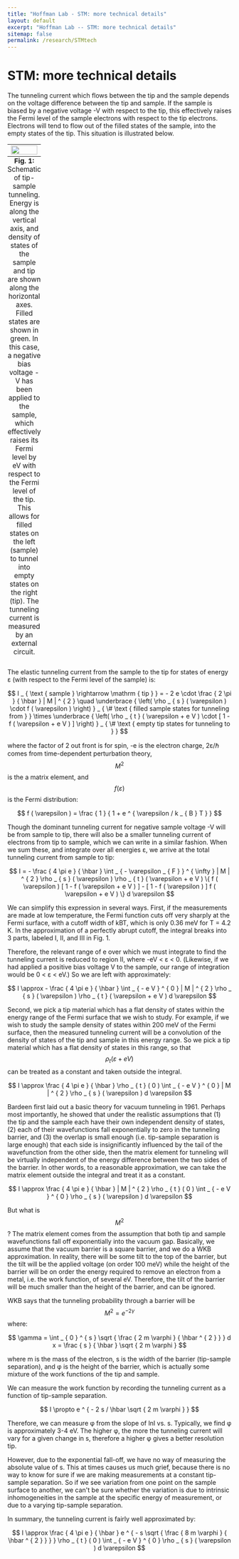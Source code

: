```yaml
---
title: "Hoffman Lab - STM: more technical details"
layout: default
excerpt: "Hoffman Lab -- STM: more technical details"
sitemap: false
permalink: /research/STMtech
---
```


# STM: more technical details

The tunneling current which flows between the tip and the sample depends on the voltage difference between the tip and sample. If the sample is biased by a negative voltage -V with respect to the tip, this effectively raises the Fermi level of the sample electrons with respect to the tip electrons. Electrons will tend to flow out of the filled states of the sample, into the empty states of the tip. This situation is illustrated below.


<table class="image" style="border: 10px">
<caption align="bottom" style="font-size:95%"><b>Fig. 1:</b> Schematic of tip-sample tunneling. Energy is along the vertical axis, and density of states of the sample and tip are shown along the horizontal axes. Filled states are shown in green. In this case, a negative bias voltage -V has been applied to the sample, which effectively raises its Fermi level by eV with respect to the Fermi level of the tip. This allows for filled states on the left (sample) to tunnel into empty states on the right (tip). The tunneling current is measured by an external circuit.</caption>
<tr><td><img style="display: block; margin-left: auto; margin-right: auto; width: 100%; height: 75%" src="{{ site.url }}{{ site.baseurl }}/images/STM-DOSwitharrow.gif"/></td></tr>
</table>

The elastic tunneling current from the sample to the tip for states of energy ε (with respect to the Fermi level of the sample) is:

$$
I _ { \text { sample } \rightarrow \mathrm { tip } } = - 2 e \cdot \frac { 2 \pi } { \hbar } | M | ^ { 2 } \quad \underbrace { \left( \rho _ { s } ( \varepsilon ) \cdot f ( \varepsilon ) \right) } _ { \# \text { filled sample states for tunneling from } } \times \underbrace { \left( \rho _ { t } ( \varepsilon + e V ) \cdot [ 1 - f ( \varepsilon + e V ) ] \right) } _ { \# \text { empty tip states for tunneling to } }
$$

where the factor of 2 out front is for spin, -e is the electron charge, 2ε/ℏ comes from time-dependent perturbation theory, $$M^2$$ is the a matrix element, and $$f(ε)$$ is the Fermi distribution:

$$
f ( \varepsilon ) = \frac { 1 } { 1 + e ^ { \varepsilon / k _ { B } T } }
$$

Though the dominant tunneling current for negative sample voltage -V will be from sample to tip, there will also be a smaller tunneling current of electrons from tip to sample, which we can write in a similar fashion. When we sum these, and integrate over all energies ε, we arrive at the total tunneling current from sample to tip:

$$
I = - \frac { 4 \pi e } { \hbar } \int _ { - \varepsilon _ { F } } ^ { \infty } | M | ^ { 2 } \rho _ { s } ( \varepsilon ) \rho _ { t } ( \varepsilon + e V ) \{ f ( \varepsilon ) [ 1 - f ( \varepsilon + e V ) ] - [ 1 - f ( \varepsilon ) ] f ( \varepsilon + e V ) \} d \varepsilon
$$

We can simplify this expression in several ways. First, if the measurements are made at low temperature, the Fermi function cuts off very sharply at the Fermi surface, with a cutoff width of kBT, which is only 0.36 meV for T = 4.2 K. In the approximation of a perfectly abrupt cutoff, the integral breaks into 3 parts, labeled I, II, and III in Fig. 1.

Therefore, the relevant range of e over which we must integrate to find the tunneling current is reduced to region II, where -eV < ε < 0. (Likewise, if we had applied a positive bias voltage V to the sample, our range of integration would be 0 < ε < eV.) So we are left with approximately:

$$
I \approx - \frac { 4 \pi e } { \hbar } \int _ { - e V } ^ { 0 } | M | ^ { 2 } \rho _ { s } ( \varepsilon ) \rho _ { t } ( \varepsilon + e V ) d \varepsilon
$$

Second, we pick a tip material which has a flat density of states within the energy range of the Fermi surface that we wish to study. For example, if we wish to study the sample density of states within 200 meV of the Fermi surface, then the measured tunneling current will be a convolution of the density of states of the tip and sample in this energy range. So we pick a tip material which has a flat density of states in this range, so that $$ρ_t(ε+eV)$$ can be treated as a constant and taken outside the integral.

$$
I \approx \frac { 4 \pi e } { \hbar } \rho _ { t } ( 0 ) \int _ { - e V } ^ { 0 } | M | ^ { 2 } \rho _ { s } ( \varepsilon ) d \varepsilon
$$

Bardeen first laid out a basic theory for vacuum tunneling in 1961. Perhaps most importantly, he showed that under the realistic assumptions that (1) the tip and the sample each have their own independent density of states, (2) each of their wavefunctions fall exponentially to zero in the tunneling barrier, and (3) the overlap is small enough (i.e. tip-sample separation is large enough) that each side is insignificantly influenced by the tail of the wavefunction from the other side, then the matrix element for tunneling will be virtually independent of the energy difference between the two sides of the barrier. In other words, to a reasonable approximation, we can take the matrix element outside the integral and treat it as a constant.

$$
I \approx \frac { 4 \pi e } { \hbar } | M | ^ { 2 } \rho _ { t } ( 0 ) \int _ { - e V } ^ { 0 } \rho _ { s } ( \varepsilon ) d \varepsilon
$$

But what is $$M^2$$? The matrix element comes from the assumption that both tip and sample wavefunctions fall off exponentially into the vacuum gap. Basically, we assume that the vacuum barrier is a square barrier, and we do a WKB approximation. In reality, there will be some tilt to the top of the barrier, but the tilt will be the applied voltage (on order 100 meV) while the height of the barrier will be on order the energy required to remove an electron from a metal, i.e. the work function, of several eV. Therefore, the tilt of the barrier will be much smaller than the height of the barrier, and can be ignored.

WKB says that the tunneling probability through a barrier will be $$M^2 = e^{-2γ}$$ where:

$$
\gamma = \int _ { 0 } ^ { s } \sqrt { \frac { 2 m \varphi } { \hbar ^ { 2 } } } d x = \frac { s } { \hbar } \sqrt { 2 m \varphi }
$$

where m is the mass of the electron, s is the width of the barrier (tip-sample separation), and φ is the height of the barrier, which is actually some mixture of the work functions of the tip and sample.


We can measure the work function by recording the tunneling current as a function of tip-sample separation.

$$
I \propto e ^ { - 2 s / \hbar \sqrt { 2 m \varphi } }
$$

Therefore, we can measure φ from the slope of lnI vs. s. Typically, we find φ is approximately 3-4 eV. The higher φ, the more the tunneling current will vary for a given change in s, therefore a higher φ gives a better resolution tip.

However, due to the exponential fall-off, we have no way of measuring the absolute value of s. This at times causes us much grief, because there is no way to know for sure if we are making measurements at a constant tip-sample separation. So if we see variation from one point on the sample surface to another, we can't be sure whether the variation is due to intrinsic inhomogeneities in the sample at the specific energy of measurement, or due to a varying tip-sample separation.

In summary, the tunneling current is fairly well approximated by:

$$
I \approx \frac { 4 \pi e } { \hbar } e ^ { - s \sqrt { \frac { 8 m \varphi } { \hbar ^ { 2 } } } } \rho _ { t } ( 0 ) \int _ { - e V } ^ { 0 } \rho _ { s } ( \varepsilon ) d \varepsilon
$$




